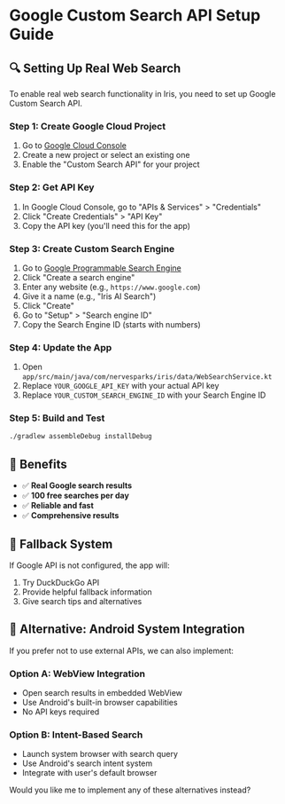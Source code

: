 # Google Custom Search API Setup Guide

## 🔍 Setting Up Real Web Search

To enable real web search functionality in Iris, you need to set up Google Custom Search API.

### Step 1: Create Google Cloud Project

1. Go to [Google Cloud Console](https://console.cloud.google.com/)
2. Create a new project or select an existing one
3. Enable the "Custom Search API" for your project

### Step 2: Get API Key

1. In Google Cloud Console, go to "APIs & Services" > "Credentials"
2. Click "Create Credentials" > "API Key"
3. Copy the API key (you'll need this for the app)

### Step 3: Create Custom Search Engine

1. Go to [Google Programmable Search Engine](https://programmablesearchengine.google.com/)
2. Click "Create a search engine"
3. Enter any website (e.g., `https://www.google.com`)
4. Give it a name (e.g., "Iris AI Search")
5. Click "Create"
6. Go to "Setup" > "Search engine ID"
7. Copy the Search Engine ID (starts with numbers)

### Step 4: Update the App

1. Open `app/src/main/java/com/nervesparks/iris/data/WebSearchService.kt`
2. Replace `YOUR_GOOGLE_API_KEY` with your actual API key
3. Replace `YOUR_CUSTOM_SEARCH_ENGINE_ID` with your Search Engine ID

### Step 5: Build and Test

```bash
./gradlew assembleDebug installDebug
```

## 🎯 Benefits

- ✅ **Real Google search results**
- ✅ **100 free searches per day**
- ✅ **Reliable and fast**
- ✅ **Comprehensive results**

## 🔄 Fallback System

If Google API is not configured, the app will:
1. Try DuckDuckGo API
2. Provide helpful fallback information
3. Give search tips and alternatives

## 📱 Alternative: Android System Integration

If you prefer not to use external APIs, we can also implement:

### Option A: WebView Integration
- Open search results in embedded WebView
- Use Android's built-in browser capabilities
- No API keys required

### Option B: Intent-Based Search
- Launch system browser with search query
- Use Android's search intent system
- Integrate with user's default browser

Would you like me to implement any of these alternatives instead? 